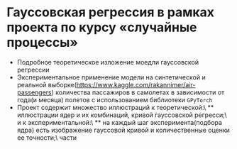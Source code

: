 # Гауссовская регрессия в рамках проекта по курсу «случайные процессы»
* Подробное теоретическое изложение моедли гауссовской регрессии
* Экспериментальное применение модели на синтетической и реальной выборке(https://www.kaggle.com/rakannimer/air-passengers) количества пассажиров в самолетах в зависимости от года(и месяца) полетов с использованием библиотеки `GPyTorch`
* Проект содержит множество иллюстраций к теоретической:\\
** иллюстрации ядер и их комбинаций, кривой гауссовской регресси;\\
   и к экспериментальной:\\
** на каждый шаг эксперимента(подбора ядра) есть изображение гауссовой кривой и количественные оценки ее точности;\\
части


